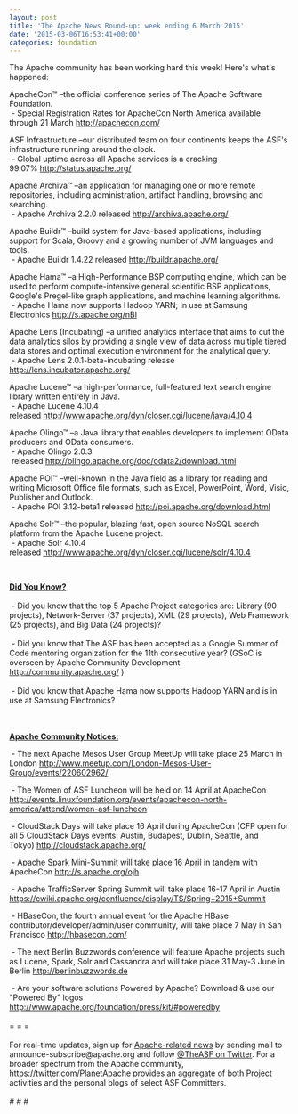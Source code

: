 ```yaml
---
layout: post
title: 'The Apache News Round-up: week ending 6 March 2015'
date: '2015-03-06T16:53:41+00:00'
categories: foundation
---
```

<div>The Apache community has been working hard this week! Here's what's happened:</div> 
  <p> </p> 
  <div> 
    <p>ApacheCon™ –the official conference series of The Apache Software Foundation.<br />&nbsp;- Special Registration Rates for ApacheCon North America available through 21 March&nbsp;<a href="http://apachecon.com/">http://apachecon.com/</a><br /></p> 
  </div> 
  <div>ASF Infrastructure –our distributed team on four continents keeps the ASF's infrastructure running around the clock.<br />&nbsp;- Global uptime across all Apache services is a cracking 99.07%&nbsp;<a href="http://status.apache.org/">http://status.apache.org/</a></div> 
  <div> 
    <p>Apache Archiva™ –an application for managing one or more remote repositories, including administration, artifact handling, browsing and searching.<br />&nbsp;- Apache Archiva 2.2.0 released&nbsp;<a href="http://archiva.apache.org/">http://archiva.apache.org/</a></p> 
    <p>Apache Buildr™ –build system for Java-based applications, including support for Scala, Groovy and a growing number of JVM languages and tools.<br />&nbsp;- Apache Buildr 1.4.22 released <a href="http://buildr.apache.org/">http://buildr.apache.org/</a></p> 
    <p><a href="http://archiva.apache.org/"></a>Apache Hama™ –a High-Performance BSP computing engine, which can be used to perform compute-intensive general scientific BSP applications, Google's Pregel-like graph applications, and machine learning algorithms.<br />&nbsp;- Apache Hama now supports Hadoop YARN; in use at Samsung Electronics&nbsp;<a href="http://s.apache.org/nBl">http://s.apache.org/nBl</a></p> 
  </div> 
  <p>Apache Lens (Incubating) –a unified analytics interface that aims to cut the data analytics silos by providing a single view of data across multiple tiered data stores and optimal execution environment for the analytical query.<br />&nbsp;- Apache Lens 2.0.1-beta-incubating release <a href="http://lens.incubator.apache.org/">http://lens.incubator.apache.org/</a></p> 
  <p>Apache Lucene™ –a high-performance, full-featured text search engine library written entirely in Java.<br />&nbsp;- Apache Lucene 4.10.4 released&nbsp;<a href="http://www.apache.org/dyn/closer.cgi/lucene/java/4.10.4">http://www.apache.org/dyn/closer.cgi/lucene/java/4.10.4</a></p> 
  <div>Apache Olingo™ –a Java library that enables developers to implement OData producers and OData consumers.<br />&nbsp;-&nbsp;Apache Olingo 2.0.3 &nbsp;released&nbsp;<a href="http://olingo.apache.org/doc/odata2/download.html">http://olingo.apache.org/doc/odata2/download.html</a></div> 
  <div> 
    <p>Apache POI™ –well-known in the Java field as a library for reading and writing Microsoft Office file formats, such as Excel, PowerPoint, Word, Visio, Publisher and Outlook.<br />&nbsp;- Apache POI 3.12-beta1 released&nbsp;<a href="http://poi.apache.org/download.html">http://poi.apache.org/download.html</a></p> 
  </div> 
  <p> </p> 
  <div></div> 
  <div> 
    <p> </p> 
  </div> 
  <div>Apache Solr™ –the popular, blazing fast, open source NoSQL search platform from the Apache Lucene project.<br />&nbsp;- Apache Solr 4.10.4 released&nbsp;<span style="white-space: pre-wrap;"><a href="http://www.apache.org/dyn/closer.cgi/lucene/solr/4.10.4">http://www.apache.org/dyn/closer.cgi/lucene/solr/4.10.4</a></span></div> 
  <p> </p> 
  <div> 
    <p><br /></p> 
  </div> 
  <div><b><u>Did You Know?</u></b></div> 
  <div><br /></div> 
  <div>&nbsp;- Did you know that the top 5 Apache Project categories are: Library (90 projects), Network-Server (37 projects), XML (29 projects), Web Framework (25 projects), and Big Data (24 projects)?</div> 
  <div><br /></div> 
  <div>&nbsp;- Did you know that The ASF has been accepted as a Google Summer of Code mentoring organization for the 11th consecutive year? (GSoC is overseen by Apache Community Development <a href="http://community.apache.org/">http://community.apache.org/</a>&nbsp;)</div> 
  <div><br /></div> 
  <div>&nbsp;- Did you know that Apache Hama now supports Hadoop YARN and is in use at Samsung Electronics?</div> 
  <div><br /></div> 
  <div><br /></div> 
  <div> 
    <p><b><u>Apache Community Notices:</u></b></p> 
    <p><b><u></u></b>&nbsp;- The next Apache Mesos User Group MeetUp will take place 25 March in London <a href="http://www.meetup.com/London-Mesos-User-Group/events/220602962/">http://www.meetup.com/London-Mesos-User-Group/events/220602962/</a></p> 
  </div> 
  <div> 
    <p>&nbsp;- The Women of ASF Luncheon will be held on 14 April at ApacheCon <a href="http://events.linuxfoundation.org/events/apachecon-north-america/attend/women-asf-luncheon">http://events.linuxfoundation.org/events/apachecon-north-america/attend/women-asf-luncheon</a></p> 
  </div> 
  <div> 
    <p>&nbsp;-&nbsp;CloudStack Days will take place 16 April during ApacheCon (CFP open for all 5 CloudStack Days events: Austin, Budapest, Dublin, Seattle, and Tokyo)&nbsp;<a href="http://cloudstack.apache.org/">http://cloudstack.apache.org/</a></p> 
    <p>&nbsp;- Apache Spark Mini-Summit will take place 16 April in tandem with ApacheCon <a href="http://s.apache.org/ojh">http://s.apache.org/ojh</a> </p> 
  </div> 
  <div>&nbsp;- Apache TrafficServer Spring Summit will take place 16-17 April in Austin <a href="https://cwiki.apache.org/confluence/display/TS/Spring+2015+Summit">https://cwiki.apache.org/confluence/display/TS/Spring+2015+Summit</a></div> 
  <p>&nbsp;- HBaseCon, the fourth annual event for the Apache HBase contributor/developer/admin/user community, will take place 7 May in San Francisco <a href="http://hbasecon.com/">http://hbasecon.com/</a> </p> 
  <div> 
    <p>&nbsp;- The next Berlin Buzzwords conference will feature Apache projects such as Lucene, Spark, Solr and Cassandra and will take place 31 May-3 June in Berlin <a href="http://berlinbuzzwords.de">http://berlinbuzzwords.de</a></p> 
  </div> 
  <div>&nbsp;- Are your software solutions Powered by Apache? Download &amp; use our &quot;Powered By&quot; logos <a href="http://www.apache.org/foundation/press/kit/#poweredby">http://www.apache.org/foundation/press/kit/#poweredby</a></div> 
  <div><br /></div> 
  <div>= = =</div> 
  <div><br /></div> 
  <div>For real-time updates, sign up for <a href="http://mail-archives.apache.org/mod_mbox/www-announce/">Apache-related news</a> by sending mail to announce-subscribe@apache.org and follow <a href="https://twitter.com/TheASF">@TheASF on Twitter</a>. For a broader spectrum from the Apache community, <a href="https://twitter.com/PlanetApache">https://twitter.com/PlanetApache</a> provides an aggregate of both Project activities and the personal blogs of select ASF Committers.</div> 
  <div><br /></div> 
  <div># # #</div>
